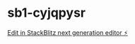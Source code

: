 # sb1-cyjqpysr

[Edit in StackBlitz next generation editor ⚡️](https://stackblitz.com/~/github.com/LuseedPro/sb1-cyjqpysr)